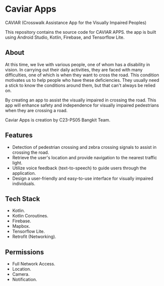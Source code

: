 # Caviar Apps
CAVIAR (Crosswalk Assistance App for the Visually Impaired Peoples)

This repository contains the source code for CAVIAR APPS. the app is built using Android Studio, Kotlin, Firebase, and Tensorflow Lite.



##  About 
At this time, we live with various people, one of whom has a disability in vision. In carrying out their daily activities, they are faced with many difficulties, one of which is when they want to cross the road. This condition motivates us to help people who have these deficiencies. They usually need a stick to know the conditions around them, but that can't always be relied on. 

By creating an app to assist the visually impaired in crossing the road. This app will enhance safety and independence for visually impaired pedestrians when they are crossing a road.

Caviar Apps is creation by C23-PS05 Bangkit Team.


## Features

- Detection of pedestrian crossing and zebra crossing signals to assist in crossing the road.
- Retrieve the user's location and provide navigation to the nearest traffic light.
- Utilize voice feedback (text-to-speech) to guide users through the application.
- Design a user-friendly and easy-to-use interface for visually impaired individuals.


## Tech Stack

- Kotlin.
- Kotlin Coroutines.
- Firebase.
- Mapbox.
- Tensorflow Lite.
- Retrofit (Networking).


## Permissions

- Full Network Access.
- Location.
- Camera.
- Notification.
